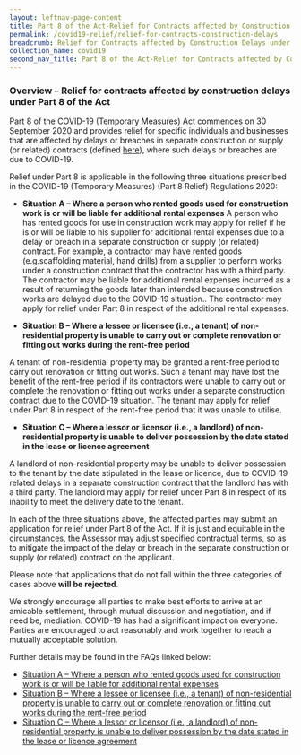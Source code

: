 ```yaml
---
layout: leftnav-page-content
title: Part 8 of the Act-Relief for Contracts affected by Construction Delays 
permalink: /covid19-relief/relief-for-contracts-construction-delays
breadcrumb: Relief for Contracts affected by Construction Delays under Part 8 of the Act 
collection_name: covid19
second_nav_title: Part 8 of the Act-Relief for Contracts affected by Construction Delays
---
```


### Overview – Relief for contracts affected by construction delays under Part 8 of the Act ###

Part 8 of the COVID-19 (Temporary Measures) Act commences on 30 September 2020 and provides relief for specific individuals and businesses that are affected by delays or breaches in separate construction or supply (or related) contracts (defined [here](/covid19-relief/faq/Construction)), where such delays or breaches are due to COVID-19.

Relief under Part 8 is applicable in the following three situations prescribed in the COVID-19 (Temporary Measures) (Part 8 Relief) Regulations 2020: 

* **Situation A – Where a person who rented goods used for construction work is or will be liable for additional rental expenses** 
A person who has rented goods for use in construction work may apply for relief if he is or will be liable to his supplier for additional rental expenses due to a delay or breach in a separate construction or supply (or related) contract. For example, a contractor may have rented goods (e.g.scaffolding material, hand drills) from a supplier to perform works under a construction contract that the contractor has with a third party. The contractor may be liable for additional rental expenses incurred as a result of returning the goods later than intended because construction works are delayed due to the COVID-19 situation.. The contractor may apply for relief under Part 8 in respect of the additional rental expenses.

* **Situation B – Where a lessee or licensee (i.e., a tenant) of non-residential property is unable to carry out or complete renovation or fitting out works during the rent-free period** 

A tenant of non-residential property may be granted a rent-free period to carry out renovation or fitting out works. Such a tenant may have lost the benefit of the rent-free period if its contractors were unable to carry out or complete the renovation or fitting out works under a separate construction contract due to the COVID-19 situation. The tenant may apply for relief under Part 8 in respect of the rent-free period that it was unable to utilise.

* **Situation C – Where a lessor or licensor (i.e., a landlord) of non-residential property is unable to deliver possession by the date stated in the lease or licence agreement** 

A landlord of non-residential property may be unable to deliver possession to the tenant by the date stipulated in the lease or licence, due to COVID-19 related delays in a separate construction contract that the landlord has with a third party. The landlord may apply for relief under Part 8 in respect of its inability to meet the delivery date to the tenant. 

In each of the three situations above, the affected parties may submit an application for relief under Part 8 of the Act. If it is just and equitable in the circumstances, the Assessor may adjust specified contractual terms, so as to mitigate the impact of the delay or breach in the separate construction or supply (or related) contract on the applicant. 

Please note that applications that do not fall within the three categories of cases above **will be rejected**. 

We strongly encourage all parties to make best efforts to arrive at an amicable settlement, through mutual discussion and negotiation, and if need be, mediation. COVID-19 has had a significant impact on everyone. Parties are encouraged to act reasonably and work together to reach a mutually acceptable solution. 

Further details may be found in the FAQs linked below: 
* [Situation A – Where a person who rented goods used for construction work is or will be liable for additional rental expenses](/covid19-relief/part8faq-situation-A)
* [Situation B – Where a lessee or licensee (i.e., a tenant) of non-residential property is unable to carry out or complete renovation or fitting out works during the rent-free period](/covid19-relief/part8faq-situation-B)
* [Situation C – Where a lessor or licensor (i.e., a landlord) of non-residential property is unable to deliver possession by the date stated in the lease or licence agreement](/covid19-relief/part8faq-situation-C)

